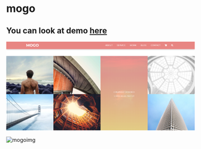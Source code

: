 # mogo

## You can look at demo [here](https://illya-onyshchuk.github.io/mogo/.)

![mogoimg](https://github.com/illya-onyshchuk/mogo/blob/master/preview-1.png)

![mogoimg]()
